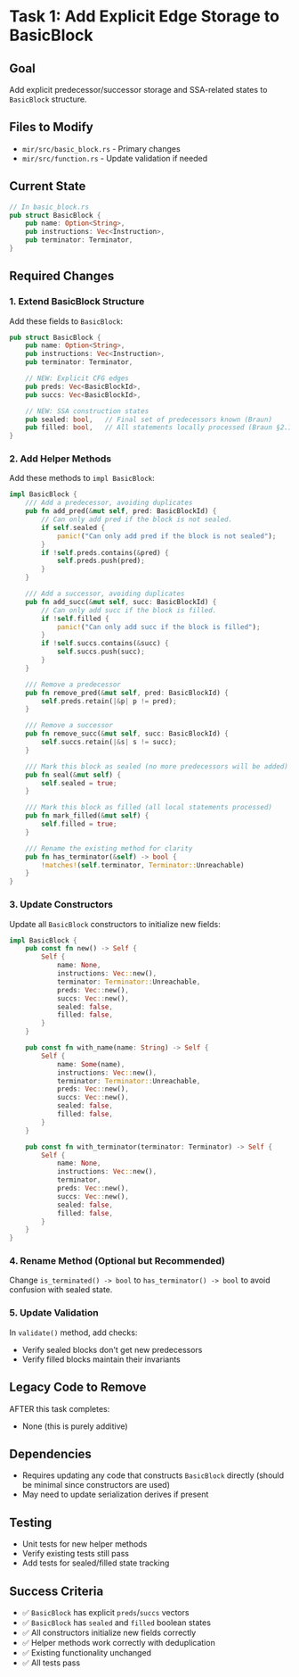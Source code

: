 # Task 1: Add Explicit Edge Storage to BasicBlock

## Goal

Add explicit predecessor/successor storage and SSA-related states to
`BasicBlock` structure.

## Files to Modify

- `mir/src/basic_block.rs` - Primary changes
- `mir/src/function.rs` - Update validation if needed

## Current State

```rust
// In basic_block.rs
pub struct BasicBlock {
    pub name: Option<String>,
    pub instructions: Vec<Instruction>,
    pub terminator: Terminator,
}
```

## Required Changes

### 1. Extend BasicBlock Structure

Add these fields to `BasicBlock`:

```rust
pub struct BasicBlock {
    pub name: Option<String>,
    pub instructions: Vec<Instruction>,
    pub terminator: Terminator,

    // NEW: Explicit CFG edges
    pub preds: Vec<BasicBlockId>,
    pub succs: Vec<BasicBlockId>,

    // NEW: SSA construction states
    pub sealed: bool,   // Final set of predecessors known (Braun)
    pub filled: bool,   // All statements locally processed (Braun §2.1)
}
```

### 2. Add Helper Methods

Add these methods to `impl BasicBlock`:

```rust
impl BasicBlock {
    /// Add a predecessor, avoiding duplicates
    pub fn add_pred(&mut self, pred: BasicBlockId) {
        // Can only add pred if the block is not sealed.
        if self.sealed {
            panic!("Can only add pred if the block is not sealed");
        }
        if !self.preds.contains(&pred) {
            self.preds.push(pred);
        }
    }

    /// Add a successor, avoiding duplicates
    pub fn add_succ(&mut self, succ: BasicBlockId) {
        // Can only add succ if the block is filled.
        if !self.filled {
            panic!("Can only add succ if the block is filled");
        }
        if !self.succs.contains(&succ) {
            self.succs.push(succ);
        }
    }

    /// Remove a predecessor
    pub fn remove_pred(&mut self, pred: BasicBlockId) {
        self.preds.retain(|&p| p != pred);
    }

    /// Remove a successor
    pub fn remove_succ(&mut self, succ: BasicBlockId) {
        self.succs.retain(|&s| s != succ);
    }

    /// Mark this block as sealed (no more predecessors will be added)
    pub fn seal(&mut self) {
        self.sealed = true;
    }

    /// Mark this block as filled (all local statements processed)
    pub fn mark_filled(&mut self) {
        self.filled = true;
    }

    /// Rename the existing method for clarity
    pub fn has_terminator(&self) -> bool {
        !matches!(self.terminator, Terminator::Unreachable)
    }
}
```

### 3. Update Constructors

Update all `BasicBlock` constructors to initialize new fields:

```rust
impl BasicBlock {
    pub const fn new() -> Self {
        Self {
            name: None,
            instructions: Vec::new(),
            terminator: Terminator::Unreachable,
            preds: Vec::new(),
            succs: Vec::new(),
            sealed: false,
            filled: false,
        }
    }

    pub const fn with_name(name: String) -> Self {
        Self {
            name: Some(name),
            instructions: Vec::new(),
            terminator: Terminator::Unreachable,
            preds: Vec::new(),
            succs: Vec::new(),
            sealed: false,
            filled: false,
        }
    }

    pub const fn with_terminator(terminator: Terminator) -> Self {
        Self {
            name: None,
            instructions: Vec::new(),
            terminator,
            preds: Vec::new(),
            succs: Vec::new(),
            sealed: false,
            filled: false,
        }
    }
}
```

### 4. Rename Method (Optional but Recommended)

Change `is_terminated() -> bool` to `has_terminator() -> bool` to avoid
confusion with sealed state.

### 5. Update Validation

In `validate()` method, add checks:

- Verify sealed blocks don't get new predecessors
- Verify filled blocks maintain their invariants

## Legacy Code to Remove

AFTER this task completes:

- None (this is purely additive)

## Dependencies

- Requires updating any code that constructs `BasicBlock` directly (should be
  minimal since constructors are used)
- May need to update serialization derives if present

## Testing

- Unit tests for new helper methods
- Verify existing tests still pass
- Add tests for sealed/filled state tracking

## Success Criteria

- ✅ `BasicBlock` has explicit `preds`/`succs` vectors
- ✅ `BasicBlock` has `sealed` and `filled` boolean states
- ✅ All constructors initialize new fields correctly
- ✅ Helper methods work correctly with deduplication
- ✅ Existing functionality unchanged
- ✅ All tests pass
